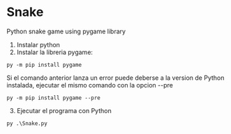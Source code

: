 # Snake
Python snake game using pygame library

1. Instalar python
2. Instalar la libreria pygame: 
```
py -m pip install pygame
```
Si el comando anterior lanza un error puede deberse a la version de Python instalada, ejecutar el mismo comando con la opcion --pre
```
py -m pip install pygame --pre
```
3. Ejecutar el programa con Python
```
py .\Snake.py
```
